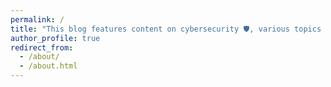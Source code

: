 ```yaml
---
permalink: /
title: "This blog features content on cybersecurity 🛡️, various topics 💡, and a showcase of my achievements 🏆"
author_profile: true
redirect_from: 
  - /about/
  - /about.html
---
```


